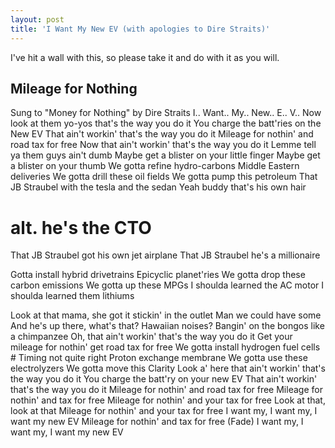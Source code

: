 ```yaml
---
layout: post
title: 'I Want My New EV (with apologies to Dire Straits)'
---
```


I've hit a wall with this, so please take it and do with it as you will.

Mileage for Nothing
-------------------

Sung to "Money for Nothing" by Dire Straits
I.. Want.. My.. New.. E.. V..
Now look at them yo-yos that's the way you do it
You charge the batt'ries on the New EV
That ain't workin' that's the way you do it
Mileage for nothin' and road tax for free
Now that ain't workin' that's the way you do it
Lemme tell ya them guys ain't dumb
Maybe get a blister on your little finger
Maybe get a blister on your thumb
We gotta refine hydro-carbons
Middle Eastern deliveries
We gotta drill these oil fields
We gotta pump this petroleum
That JB Straubel with the tesla and the sedan
Yeah buddy that's his own hair 
# alt. he's the CTO
That JB Straubel got his own jet airplane
That JB Straubel he's a millionaire

Gotta install hybrid drivetrains
Epicyclic planet'ries
We gotta drop these carbon emissions
We gotta up these MPGs
I shoulda learned the AC motor
I shoulda learned them lithiums

Look at that mama, she got it stickin' in the outlet
Man we could have some 
And he's up there, what's that? Hawaiian noises?
Bangin' on the bongos like a chimpanzee
Oh, that ain't workin' that's the way you do it
Get your mileage for nothin' get road tax for free
We gotta install hydrogen fuel cells
\# Timing not quite right
Proton exchange membrane
We gotta use these electrolyzers
We gotta move this Clarity
Look a' here that ain't workin'
that's the way you do it
You charge the batt'ry on your new EV
That ain't workin' that's the way you do it
Mileage for nothin' and road tax for free
Mileage for nothin' and tax for free
Mileage for nothin' and your tax for free
Look at that, look at that
Mileage for nothin' and your tax for free 
I want my, I want my, I want my new EV
Mileage for nothin' and tax for free (Fade)
I want my, I want my, I want my new EV
